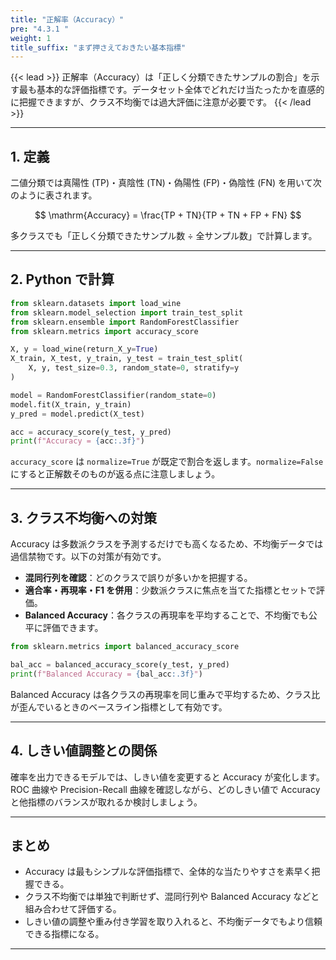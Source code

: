 ```yaml
---
title: "正解率（Accuracy）"
pre: "4.3.1 "
weight: 1
title_suffix: "まず押さえておきたい基本指標"
---
```


{{< lead >}}
正解率（Accuracy）は「正しく分類できたサンプルの割合」を示す最も基本的な評価指標です。データセット全体でどれだけ当たったかを直感的に把握できますが、クラス不均衡では過大評価に注意が必要です。
{{< /lead >}}

---

## 1. 定義

二値分類では真陽性 (TP)・真陰性 (TN)・偽陽性 (FP)・偽陰性 (FN) を用いて次のように表されます。

$$
\mathrm{Accuracy} = \frac{TP + TN}{TP + TN + FP + FN}
$$

多クラスでも「正しく分類できたサンプル数 ÷ 全サンプル数」で計算します。

---

## 2. Python で計算

```python
from sklearn.datasets import load_wine
from sklearn.model_selection import train_test_split
from sklearn.ensemble import RandomForestClassifier
from sklearn.metrics import accuracy_score

X, y = load_wine(return_X_y=True)
X_train, X_test, y_train, y_test = train_test_split(
    X, y, test_size=0.3, random_state=0, stratify=y
)

model = RandomForestClassifier(random_state=0)
model.fit(X_train, y_train)
y_pred = model.predict(X_test)

acc = accuracy_score(y_test, y_pred)
print(f"Accuracy = {acc:.3f}")
```

`accuracy_score` は `normalize=True` が既定で割合を返します。`normalize=False` にすると正解数そのものが返る点に注意しましょう。

---

## 3. クラス不均衡への対策

Accuracy は多数派クラスを予測するだけでも高くなるため、不均衡データでは過信禁物です。以下の対策が有効です。

- **混同行列を確認**：どのクラスで誤りが多いかを把握する。
- **適合率・再現率・F1 を併用**：少数派クラスに焦点を当てた指標とセットで評価。
- **Balanced Accuracy**：各クラスの再現率を平均することで、不均衡でも公平に評価できます。

```python
from sklearn.metrics import balanced_accuracy_score

bal_acc = balanced_accuracy_score(y_test, y_pred)
print(f"Balanced Accuracy = {bal_acc:.3f}")
```

Balanced Accuracy は各クラスの再現率を同じ重みで平均するため、クラス比が歪んでいるときのベースライン指標として有効です。

---

## 4. しきい値調整との関係

確率を出力できるモデルでは、しきい値を変更すると Accuracy が変化します。ROC 曲線や Precision-Recall 曲線を確認しながら、どのしきい値で Accuracy と他指標のバランスが取れるか検討しましょう。

---

## まとめ

- Accuracy は最もシンプルな評価指標で、全体的な当たりやすさを素早く把握できる。
- クラス不均衡では単独で判断せず、混同行列や Balanced Accuracy などと組み合わせて評価する。
- しきい値の調整や重み付き学習を取り入れると、不均衡データでもより信頼できる指標になる。

---
